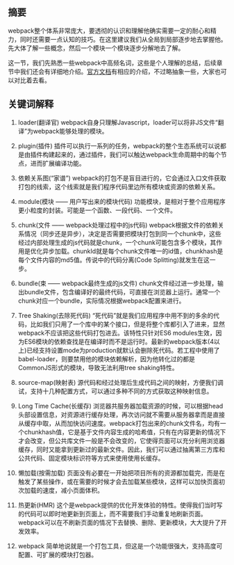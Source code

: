 ## 摘要
webpack整个体系非常庞大，要透彻的认识和理解他确实需要一定的耐心和精力，同时还需要一点认知的技巧。在这里建议我们从全局到局部逐步地去掌握他。先大体了解一些概念，然后一个模块一个模块逐步分解地去了解。

这一节，我们先熟悉一些webpack中高频名词，这些是个人理解的总结，后续章节中我们还会有详细地介绍。[官方文档](https://webpack.docschina.org/glossary)有相应的介绍，不过略抽象一些，大家也可以对比着去看。

## 关键词解释
1. loader(翻译官)
webpack自身只理解Javascript，loader可以将非JS文件“翻译”为webpack能够处理的模块。


2. plugin(插件)
插件可以执行一系列的任务，webpack的整个生态系统可以说都是由插件构建起来的，通过插件，我们可以触达webpack生命周期中的每个节点，进而扩展编译功能。


3. 依赖关系图(“家谱”)
webpack的打包不是盲目进行的，它会通过入口文件获取打包的线索，这个线索就是我们程序代码里边所有模块或资源的依赖关系。


4. module(模块 —— 用户写出来的模块代码)
功能模块，是相对于整个应用程序更小粒度的封装。可能是一个函数、一段代码、一个文件。


5. chunk(文件 —— webpack处理过程中的js代码)
webpack根据文件的依赖关系情况（同步还是异步），决定是否需要把模块打包到同一个chunk中，这些经过内部处理生成的js代码就是chunk，一个chunk可能包含多个模块，其作用是优化异步加载。chunkId就是每个chunk文件唯一的id值，chunkhash是每个文件内容的md5值。传说中的代码分离(Code Splitting)就发生在这一步。


6. bundle(束 —— webpack最终生成的js文件)
chunk文件经过进一步处理，输出bundle文件，包含编译好的最终代码，可直接在浏览器上运行。通常一个chunk对应一个bundle，实际情况根据webpack配置来进行。


7. Tree Shaking(去除死代码)
“死代码”就是我们应用程序中用不到的多余的代码，比如我们只用了一个库中的某个接口，但是将整个库都引入了进来，显然webpack不应该把这些代码打包进去。该特性只针对ES6 modules生效，因为ES6模块的依赖查找是在编译时而不是运行时。最新的webpack版本(4以上)已经支持设置mode为production就默认会删除死代码。若工程中使用了babel-loader，则要禁用他的模块依赖解析，因为他转化过的都是CommonJS形式的模块，导致无法利用tree shaking特性。 


8. source-map(映射表)
源代码和经过处理后生成代码之间的映射，方便我们调试，支持十几种配置方式，可以通过多种不同的方式获取这种映射信息。


9. Long Time Cache(长缓存)
浏览器共服务器加载资源的时候，可以根据head头部设置信息，对资源进行缓存处理，再次访问就不需要从服务器拿而是直接从缓存中取，从而加快访问速度。webpack打包出来的chunk文件名，均有一个chunkhash值，它是基于文件内容生成的哈希值，只有在内容更新的情况下才会改变，但公共库文件一般是不会改变的，它使得页面可以充分利用浏览器缓存，同时又能拿到更新过的最新文件。因此，我们可以通过抽离第三方库和公共代码、固定模块标识符等方式来使用使用长缓存。


10. 懒加载(按需加载)
页面没有必要在一开始把项目所有的资源都加载完，而是在触发了某些操作，或在需要的时候才会去加载某些模块，这样可以加快页面初次加载的速度，减小页面体积。


11. 热更新(HMR)
这个是webpack提供的优化开发体验的特性。使得我们当时写的代码可以即时地更新到页面上，而不需要我们手动重复地刷新页面。webpack可以在不刷新页面的情况下去替换、删除、更新模块，大大提升了开发效率。


12. webpack
简单地说就是一个打包工具，但这是一个功能很强大，支持高度可配置、可扩展的模块打包器。
